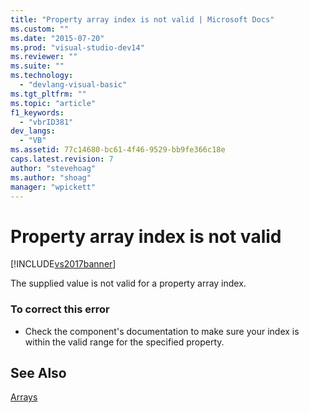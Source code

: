 ```yaml
---
title: "Property array index is not valid | Microsoft Docs"
ms.custom: ""
ms.date: "2015-07-20"
ms.prod: "visual-studio-dev14"
ms.reviewer: ""
ms.suite: ""
ms.technology: 
  - "devlang-visual-basic"
ms.tgt_pltfrm: ""
ms.topic: "article"
f1_keywords: 
  - "vbrID381"
dev_langs: 
  - "VB"
ms.assetid: 77c14680-bc61-4f46-9529-bb9fe366c18e
caps.latest.revision: 7
author: "stevehoag"
ms.author: "shoag"
manager: "wpickett"
---
```

# Property array index is not valid
[!INCLUDE[vs2017banner](../../../visual-basic/includes/vs2017banner.md)]

The supplied value is not valid for a property array index.  
  
### To correct this error  
  
-   Check the component's documentation to make sure your index is within the valid range for the specified property.  
  
## See Also  
 [Arrays](../../../visual-basic/programming-guide/language-features/arrays/index.md)